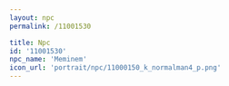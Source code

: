 ```yaml
---
layout: npc
permalink: /11001530

title: Npc
id: '11001530'
npc_name: 'Meminem'
icon_url: 'portrait/npc/11000150_k_normalman4_p.png'
---
```

